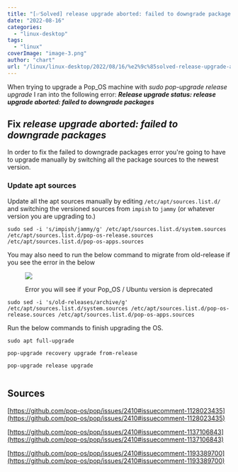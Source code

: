 ```yaml
---
title: "[✅Solved] release upgrade aborted: failed to downgrade packages"
date: "2022-08-16"
categories: 
  - "linux-desktop"
tags: 
  - "linux"
coverImage: "image-3.png"
author: "chart"
url: "/linux/linux-desktop/2022/08/16/%e2%9c%85solved-release-upgrade-aborted-failed-to-downgrade-packages/"
---
```


When trying to upgrade a Pop\_OS machine with _sudo pop-upgrade release upgrade_ I ran into the following error: _**Release upgrade status: release upgrade aborted: failed to downgrade packages**_

## Fix _release upgrade aborted: failed to downgrade packages_

In order to fix the failed to downgrade packages error you're going to have to upgrade manually by switching all the package sources to the newest version.

### Update apt sources

Update all the apt sources manually by editing `/etc/apt/sources.list.d/` and switching the versioned sources from `impish` to `jammy` (or whatever version you are upgrading to.)

```
sudo sed -i 's/impish/jammy/g' /etc/apt/sources.list.d/system.sources /etc/apt/sources.list.d/pop-os-release.sources /etc/apt/sources.list.d/pop-os-apps.sources
```

You may also need to run the below command to migrate from old-release if you see the error in the below

<figure>

![](/images/image-5-1024x59.png)

<figcaption>

Error you will see if your Pop\_OS / Ubuntu version is deprecated

</figcaption>

</figure>

```
sudo sed -i 's/old-releases/archive/g' /etc/apt/sources.list.d/system.sources /etc/apt/sources.list.d/pop-os-release.sources /etc/apt/sources.list.d/pop-os-apps.sources
```

Run the below commands to finish upgrading the OS.

```
sudo apt full-upgrade

pop-upgrade recovery upgrade from-release

pop-upgrade release upgrade


```

## Sources

[https://github.com/pop-os/pop/issues/2410#issuecomment-1128023435](https://github.com/pop-os/pop/issues/2410#issuecomment-1128023435)

[https://github.com/pop-os/pop/issues/2410#issuecomment-1137106843](https://github.com/pop-os/pop/issues/2410#issuecomment-1137106843)

[https://github.com/pop-os/pop/issues/2410#issuecomment-1193389700](https://github.com/pop-os/pop/issues/2410#issuecomment-1193389700)
